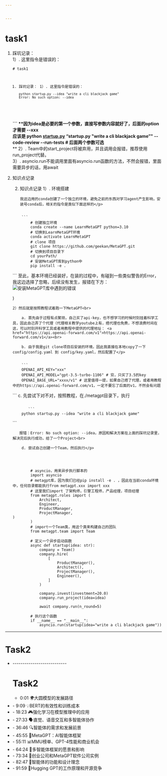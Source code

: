 ```yaml
---


---
```


<h1 id="task1"><span class="prefix"></span><span class="content">task1</span><span class="suffix"></span></h1>
<ol>
<li>
<p>踩坑记录：<br>
1）. 这里指令是错误的：</p>
<pre><code># task1

 1. 踩坑记录：
	1）. 这里指令是错误的： 
	```
	python startup.py --idea "write a cli blackjack game"			
	Error: No such option: --idea
</code></pre>
<p><strong>	```
	**因为idea是必要的第一个参数，直接写参数内容就好了，后面的option才需要 --xxx 		<br>
	应该是 python <a href="http://startup.py">startup.py</a> “startup.py "write a cli blackjack game”" --code-review --run-tests # 后面两个参数可选</strong><br>
**
	2）. Team中的start_project将被弃用，并且调用会报错，推荐使用run_project代替。<br>
	3）. asyncio.run不能调用里面有asyncio.run函数的方法，不然会报错，里面需要异步的话，用await</p>
</li>
<li>
<p>知识点记录<br>


 2. 知识点记录
 1）. 环境搭建<br>

 		我这边用的conda创建了一个独立的环境，避免之前的东西对学习agent产生影响，安装号conda后，相关的指令是类似下面这样的</p>
<pre><code>
	```
		# 创建独立环境
        conda create --name LearnMetaGPT python=3.10
        # 切换到LearnMetaGPT环境 		
        conda activate LearnMetaGPT 		
        # clone 项目 		
        git clone https://github.com/geekan/MetaGPT.git 		
        # 切换到项目目录下 		
        cd yourPath/ 		
        # 安装MetaGPT库到python中 		
        pip install -e .
</code></pre>
<p>	```
	   至此，基本环境已经装好，在装的过程中，有碰到一些类似警告的Error，我这边选择了忽略，后续没有发生，报错在下方：<br>
<img src="
![安装MetaGPT库中遇到的错误](https://raw.githubusercontent.com/l5276261/MarkDownPic/master/imgs/2024-01-13/j6Pwrk0hl5bS4MLA.png" alt="安装MetaGPT库中遇到的错误"></p>
<p>)
	
	2）然后就是按照教程试着跑一下MetaGPT<br>

		a. 首先由于过程有点繁琐，自己买了api-key，也不想学习的时候时刻挂着科学工具，因此自己弄了个代理（代理相关教学youtube上有，搭代理也免费，不想浪费时间在这，可以时刻开科学工具或者用教程中提供的代理地址： <a href="https://api.openai-forward.com/v1">https://api.openai-forward.com/v1</a><br>

		b. 由于我是git clone项目后安装的环境，因此我直接在本地copy了一下config/config.yaml 到 config/key.yaml，然后配置了</p>
<pre><code>
	```
	OPENAI_API_KEY="xxx"
	OPENAI_API_MODEL="gpt-3.5-turbo-1106" # 穷，只买了3.5的key
	OPENAI_BASE_URL="xxxx/v1" # 这里值得一提，如果自己搭了代理，或者用教程中的https://api.openai-forward.com/v1，一定不要忘了后面的v1，不然会有问题
</code></pre>
<p>	```    
       c. 先尝试下对不对，按照教程，在./metagpt目录下，执行</p>
<pre><code>
       ```
	python startup.py --idea "write a cli blackjack game"
</code></pre>
<p>	```
       
       报错：Error: No such option: --idea，原因和解决方案在上面的踩坑记录里，解决完后执行成功，给了一个Project<br>

		d. 尝试自己创建一个Team，然后执行</p>
<pre><code>
		

		# asyncio，用来异步执行脚本的
		import asyncio
		# metagpt库，因为我们已经pip install -e . ，因此在当前conda环境中，任何目录都能执行from metagpt.xxx import xxx
		# 这里我们import 了架构师，引擎工程师，产品经理，项目经理
		from metagpt.roles import (
		    Architect,
		    Engineer,
		    ProductManager,
		    ProjectManager,
)
		)
		# import一个Team类，用这个类来构建自己的团队
		from metagpt.team import Team

		# 定义一个异步启动函数
		async def startup(idea: str):
		    company = Team()
		    company.hire(
		        [
		            ProductManager(),
		            Architect(),
		            ProjectManager(),
		            Engineer(),
		        ]
		    )

		    company.invest(investment=20.0)
		    company.run_project(idea=idea)

		    await company.run(n_round=5)

		# 执行这个函数
		if __name__ == "__main__":
			asyncio.run(startup(idea="write a cli blackjack game"))
</code></pre>
</li>
</ol>
<hr>
<h1 id="task2"><span class="prefix"></span><span class="content">Task2</span><span class="suffix"></span></h1>
<ul>
<li>---------------------------

# Task2
- 0:01 🌍大圆模型的发展路径</li>
<li>  
- 9:09 💡BERT的有效性和训练成本</li>
<li>  
- 18:23 🎮强化学习在模型推理中的应用</li>
<li>  
- 27:33 🗣️直觉、语音交互和多智能体协作</li>
<li>  
- 36:46 🔍智能体的需求和发展前景</li>
<li>  
- 45:55 🤖MetaGPT：AI智能体框架</li>
<li>  
- 55:11 📊MMU榜单、GPT-4性能和商业机会</li>
<li>  
- 64:24 🌟多智能体框架的愿景和影响</li>
<li>  
- 73:34 💼创业公司和MetaGPT软件公司实例</li>
<li>  
- 82:47 🔧智能体的功能和设计理念</li>
<li>  
- 91:59 🔬Hugging GPT的工作原理和开源竞争</li>
</ul>

<!--stackedit_data:
eyJoaXN0b3J5IjpbLTI0NDc5MDg5N119
-->